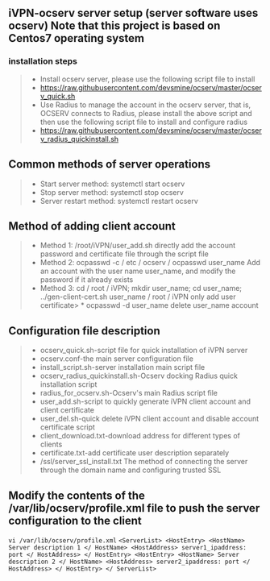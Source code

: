 ## iVPN-ocserv server setup (server software uses ocserv) Note that this project is based on Centos7 operating system
### installation steps ###
> * Install ocserv server, please use the following script file to install
> * https://raw.githubusercontent.com/devsmine/ocserv/master/ocserv_quick.sh
> * Use Radius to manage the account in the ocserv server, that is, OCSERV connects to Radius, please install the above script and then use the following script file to install and configure radius
> * https://raw.githubusercontent.com/devsmine/ocserv/master/ocserv_radius_quickinstall.sh
## Common methods of server operations ##
> * Start server method: systemctl start ocserv
> * Stop server method: systemctl stop ocserv
> * Server restart method: systemctl restart ocserv
## Method of adding client account
> * Method 1: /root/iVPN/user_add.sh directly add the account password and certificate file through the script file
> * Method 2: ocpasswd -c / etc / ocserv / ocpasswd user_name Add an account with the user name user_name, and modify the password if it already exists
> * Method 3: cd / root / iVPN; mkdir user_name; cd user_name; ../gen-client-cert.sh user_name / root / iVPN only add user certificate> * ocpasswd -d user_name delete user_name account
## Configuration file description ##
> * ocserv_quick.sh-script file for quick installation of iVPN server
> * ocserv.conf-the main server configuration file
> * install_script.sh-server installation main script file
> * ocserv_radius_quickinstall.sh-Ocserv docking Radius quick installation script
> * radius_for_ocserv.sh-Ocserv's main Radius script file
> * user_add.sh-script to quickly generate iVPN client account and client certificate
> * user_del.sh-quick delete iVPN client account and disable account certificate script
> * client_download.txt-download address for different types of clients
> * certificate.txt-add certificate user description separately
> * /ssl/server_ssl_install.txt The method of connecting the server through the domain name and configuring trusted SSL

## Modify the contents of the /var/lib/ocserv/profile.xml file to push the server configuration to the client ###
``
vi /var/lib/ocserv/profile.xml
``
``
<ServerList>
                <HostEntry>
                    <HostName> Server description 1 </ HostName>
                    <HostAddress> server1_ipaddress: port </ HostAddress>
                </ HostEntry>
                <HostEntry>
                    <HostName> Server description 2 </ HostName>
                    <HostAddress> server2_ipaddress: port </ HostAddress>
                </ HostEntry>
</ ServerList>
``
